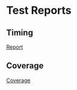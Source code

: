 # Test Reports

## Timing

[Report](https://tschm.github.io/demo_qcradle/tests/html-report/report.html)

## Coverage

[Coverage](https://tschm.github.io/demo_qcradle/tests/html-coverage/index.html)
